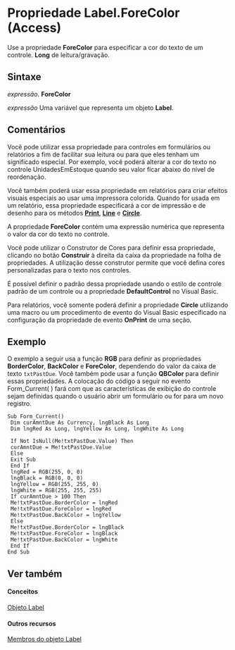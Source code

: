 
# Propriedade Label.ForeColor (Access)

Use a propriedade  **ForeColor** para especificar a cor do texto de um controle. **Long** de leitura/gravação.


## Sintaxe

 _expressão_. **ForeColor**

 _expressão_ Uma variável que representa um objeto **Label**.


## Comentários

Você pode utilizar essa propriedade para controles em formulários ou relatórios a fim de facilitar sua leitura ou para que eles tenham um significado especial. Por exemplo, você poderá alterar a cor do texto no controle UnidadesEmEstoque quando seu valor ficar abaixo do nível de reordenação.

Você também poderá usar essa propriedade em relatórios para criar efeitos visuais especiais ao usar uma impressora colorida. Quando for usada em um relatório, essa propriedade especificará a cor de impressão e de desenho para os métodos  **[Print](6f8523cc-7b17-ec27-e2c9-a7ae3d5a8c3f.md)**, **[Line](9e640e37-c055-3dc3-b70e-0805cdc13561.md)** e **[Circle](4f5d24e2-75bf-3586-7e0d-0902adee61a6.md)**.

A propriedade  **ForeColor** contém uma expressão numérica que representa o valor da cor do texto no controle.

Você pode utilizar o Construtor de Cores para definir essa propriedade, clicando no botão  **Construir** à direita da caixa da propriedade na folha de propriedades. A utilização desse construtor permite que você defina cores personalizadas para o texto nos controles.

É possível definir o padrão dessa propriedade usando o estilo de controle padrão de um controle ou a propriedade  **DefaultControl** no Visual Basic.

Para relatórios, você somente poderá definir a propriedade  **Circle** utilizando uma macro ou um procedimento de evento do Visual Basic especificado na configuração da propriedade de evento **OnPrint** de uma seção.


## Exemplo

O exemplo a seguir usa a função  **RGB** para definir as propriedades **BorderColor**, **BackColor** e **ForeColor**, dependendo do valor da caixa de texto `txtPastDue`. Você também pode usar a função  **QBColor** para definir essas propriedades. A colocação do código a seguir no evento Form_Current( ) fará com que as características de exibição do controle sejam definidas quando o usuário abrir um formulário ou for para um novo registro.


```
Sub Form_Current() 
 Dim curAmntDue As Currency, lngBlack As Long 
 Dim lngRed As Long, lngYellow As Long, lngWhite As Long 
 
 If Not IsNull(Me!txtPastDue.Value) Then 
 curAmntDue = Me!txtPastDue.Value 
 Else 
 Exit Sub 
 End If 
 lngRed = RGB(255, 0, 0) 
 lngBlack = RGB(0, 0, 0) 
 lngYellow = RGB(255, 255, 0) 
 lngWhite = RGB(255, 255, 255) 
 If curAmntDue > 100 Then 
 Me!txtPastDue.BorderColor = lngRed 
 Me!txtPastDue.ForeColor = lngRed 
 Me!txtPastDue.BackColor = lngYellow 
 Else 
 Me!txtPastDue.BorderColor = lngBlack 
 Me!txtPastDue.ForeColor = lngBlack 
 Me!txtPastDue.BackColor = lngWhite 
 End If 
End Sub
```


## Ver também


#### Conceitos


[Objeto Label](3d83d916-85d7-b2eb-c9f6-f9a6ff0c9ec7.md)
#### Outros recursos


[Membros do objeto Label](a47442ed-c770-49a4-3bd1-76e3e05bddca.md)